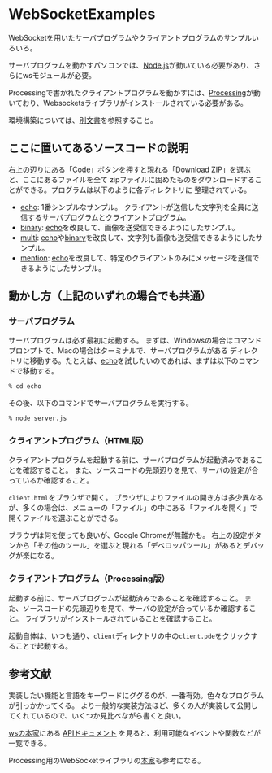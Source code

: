 # WebSocketExamples

WebSocketを用いたサーバプログラムやクライアントプログラムのサンプルいろいろ。

サーバプログラムを動かすパソコンでは、[Node.js](https://nodejs.org/ja/)が動いている必要があり、さらにwsモジュールが必要。

Processingで書かれたクライアントプログラムを動かすには、[Processing](https://processing.org)が動いており、Websocketsライブラリがインストールされている必要がある。

環境構築については、[別文書](setup.md)を参照すること。

## ここに置いてあるソースコードの説明

右上の辺りにある「Code」ボタンを押すと現れる「Download ZIP」を選ぶと、ここにあるファイルを全て
zipファイルに固めたものをダウンロードすることができる。プログラムは以下のように各ディレクトリに
整理されている。

* [echo](./echo/):
    1番シンプルなサンプル。
    クライアントが送信した文字列を全員に送信するサーバプログラムとクライアントプログラム。
* [binary](./binary/):
    [echo](./echo/)を改良して、画像を送受信できるようにしたサンプル。
* [multi](./multi/):
    [echo](./echo/)や[binary](./binary/)を改良して、文字列も画像も送受信できるようにしたサンプル。
* [mention](./mention/):
    [echo](./echo/)を改良して、特定のクライアントのみにメッセージを送信できるようにしたサンプル。

## 動かし方（上記のいずれの場合でも共通）

### サーバプログラム

サーバプログラムは必ず最初に起動する。
まずは、Windowsの場合はコマンドプロンプトで、Macの場合はターミナルで、サーバプログラムがある
ディレクトリに移動する。たとえば、[echo](./echo/)を試したいのであれば、まずは以下のコマンドで移動する。

```sh
% cd echo
```


その後、以下のコマンドでサーバプログラムを実行する。

```sh
% node server.js
```

### クライアントプログラム（HTML版）

クライアントプログラムを起動する前に、サーバプログラムが起動済みであることを確認すること。
また、ソースコードの先頭辺りを見て、サーバの設定が合っているか確認すること。

`client.html`をブラウザで開く。
ブラウザによりファイルの開き方は多少異なるが、多くの場合は、メニューの「ファイル」の中にある「ファイルを開く」で
開くファイルを選ぶことができる。

ブラウザは何を使っても良いが、Google Chromeが無難かも。
右上の設定ボタンから「その他のツール」を選ぶと現れる「デベロッパツール」があるとデバッグが楽になる。

### クライアントプログラム（Processing版）

起動する前に、サーバプログラムが起動済みであることを確認すること。
また、ソースコードの先頭辺りを見て、サーバの設定が合っているか確認すること。
ライブラリがインストールされていることを確認すること。

起動自体は、いつも通り、`client`ディレクトリの中の`client.pde`をクリックすることで起動する。

## 参考文献

実装したい機能と言語をキーワードにググるのが、一番有効。色々なプログラムが引っかかってくる。
より一般的な実装方法ほど、多くの人が実装して公開してくれているので、いくつか見比べながら書くと良い。

[wsの本家](https://github.com/websockets/ws)にある
[APIドキュメント](https://github.com/websockets/ws/blob/master/doc/ws.md)
を見ると、利用可能なイベントや関数などが一覧できる。

Processing用のWebSocketライブラリの[本家](https://github.com/alexandrainst/processing_websockets)も参考になる。
